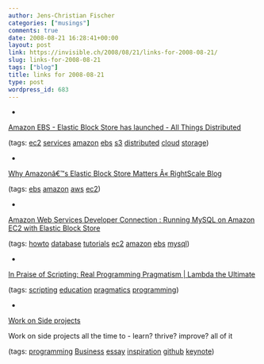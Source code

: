 ```yaml
---
author: Jens-Christian Fischer
categories: ["musings"]
comments: true
date: 2008-08-21 16:28:41+00:00
layout: post
link: https://invisible.ch/2008/08/21/links-for-2008-08-21/
slug: links-for-2008-08-21
tags: ["blog"]
title: links for 2008-08-21
type: post
wordpress_id: 683
---
```


  * 
                

[Amazon EBS - Elastic Block Store has launched - All Things Distributed](https://www.allthingsdistributed.com/2008/08/amazon_ebs_elastic_block_store.html)


                
                

(tags: [ec2](https://delicious.com/jaycee/ec2) [services](https://delicious.com/jaycee/services) [amazon](https://delicious.com/jaycee/amazon) [ebs](https://delicious.com/jaycee/ebs) [s3](https://delicious.com/jaycee/s3) [distributed](https://delicious.com/jaycee/distributed) [cloud](https://delicious.com/jaycee/cloud) [storage](https://delicious.com/jaycee/storage))


            
  * 
                

[Why Amazonâ€™s Elastic Block Store Matters Â« RightScale Blog](https://blog.rightscale.com/2008/08/20/why-amazon-ebs-matters/)


                
                

(tags: [ebs](https://delicious.com/jaycee/ebs) [amazon](https://delicious.com/jaycee/amazon) [aws](https://delicious.com/jaycee/aws) [ec2](https://delicious.com/jaycee/ec2))


            
  * 
                

[Amazon Web Services Developer Connection : Running MySQL on Amazon EC2 with Elastic Block Store](https://developer.amazonwebservices.com/connect/entry.jspa?externalID=1663&categoryID=100)


                
                

(tags: [howto](https://delicious.com/jaycee/howto) [database](https://delicious.com/jaycee/database) [tutorials](https://delicious.com/jaycee/tutorials) [ec2](https://delicious.com/jaycee/ec2) [amazon](https://delicious.com/jaycee/amazon) [ebs](https://delicious.com/jaycee/ebs) [mysql](https://delicious.com/jaycee/mysql))


            
  * 
                

[In Praise of Scripting: Real Programming Pragmatism | Lambda the Ultimate](https://lambda-the-ultimate.org/node/2941)


                
                

(tags: [scripting](https://delicious.com/jaycee/scripting) [education](https://delicious.com/jaycee/education) [pragmatics](https://delicious.com/jaycee/pragmatics) [programming](https://delicious.com/jaycee/programming))


            
  * 
                

[Work on Side projects](https://gist.github.com/6443)


                

Work on side projects all the time to - learn? thrive? improve? all of it


                

(tags: [programming](https://delicious.com/jaycee/programming) [Business](https://delicious.com/jaycee/Business) [essay](https://delicious.com/jaycee/essay) [inspiration](https://delicious.com/jaycee/inspiration) [github](https://delicious.com/jaycee/github) [keynote](https://delicious.com/jaycee/keynote))


            
